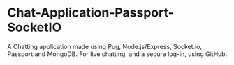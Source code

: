 # Chat-Application-Passport-SocketIO
 A Chatting application made using Pug, Node.js/Express, Socket.io, Passport and MongoDB. For live chatting, and a secure log-in, using GitHub.
